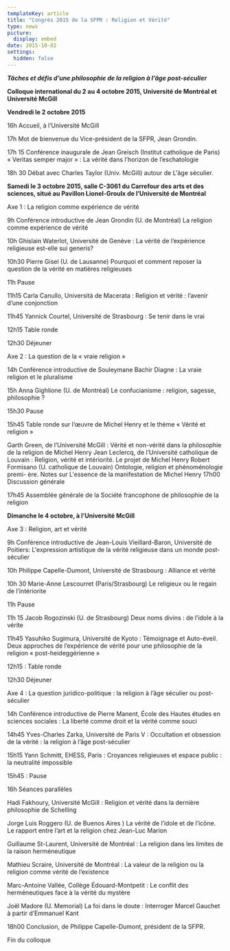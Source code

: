 ```yaml
---
templateKey: article
title: "Congrès 2015 de la SFPR : Religion et Vérité"
type: news
picture:
  display: embed
date: 2015-10-02
settings:
  hidden: false
---
```

***Tâches et défis d’une philosophie de la religion à l’âge post-séculier***

**Colloque international du 2 au 4 octobre 2015, Université de Montréal et Université McGill**

**Vendredi le 2 octobre 2015**

16h Accueil, à l’Université McGill

17h Mot de bienvenue du Vice-président de la SFPR, Jean Grondin.

17h 15 Conférence inaugurale de Jean Greisch (Institut catholique de Paris) « Veritas semper major » : La vérité dans l’horizon de l’eschatologie

18h 30 Débat avec Charles Taylor (Univ. McGill) autour de L'âge séculier.

**Samedi le 3 octobre 2015, salle C-3061 du Carrefour des arts et des sciences, situé au Pavillon Lionel-Groulx de l’Université de Montréal**

Axe 1 : La religion comme expérience de vérité

9h Conférence introductive de Jean Grondin (U. de Montréal) La religion comme expérience de vérité

10h Ghislain Waterlot, Université de Genève : La vérité de l’expérience religieuse est-elle sui generis?

10h30 Pierre Gisel (U. de Lausanne) Pourquoi et comment reposer la question de la vérité en matières religieuses

11h Pause

11h15 Carla Canullo, Università de Macerata : Religion et vérité : l’avenir d’une conjonction

11h45 Yannick Courtel, Université de Strasbourg : Se tenir dans le vrai

12h15 Table ronde

12h30 Déjeuner

Axe 2 : La question de la « vraie religion »

14h Conférence introductive de Souleymane Bachir Diagne : La vraie religion et le pluralisme

15h Anna Gighlione (U. de Montréal) Le confucianisme : religion, sagesse, philosophie ?

15h30 Pause

15h45 Table ronde sur l’œuvre de Michel Henry et le thème « Vérité et religion »

Garth Green, de l’Université McGill : Vérité et non-vérité dans la philosophie de la religion de Michel Henry
Jean Leclercq, de l’Université catholique de Louvain : Religion, vérité et intériorité. Le projet de Michel Henry
Robert Formisano (U. catholique de Louvain) Ontologie, religion et phénoménologie premi- ère. Notes sur L'essence de la manifestation de Michel Henry
17h00 Discussion générale

17h45 Assemblée générale de la Société francophone de philosophie de la religion

**Dimanche le 4 octobre, à l’Université McGill**

Axe 3 : Religion, art et vérité

9h Conférence introductive de Jean-Louis Vieillard-Baron, Université de Poitiers: L'expression artistique de la vérité religieuse dans un monde post-séculier

10h Philippe Capelle-Dumont, Université de Strasbourg : Alliance et vérité

10h 30 Marie-Anne Lescourret (Paris/Strasbourg) Le religieux ou le regain de l’intériorite

11h Pause

11h 15 Jacob Rogozinski (U. de Strasbourg) Deux noms divins : de l’idole à la vérite 

11h45 Yasuhiko Sugimura, Université de Kyoto : Témoignage et Auto-éveil. Deux approches de l’expérience de vérité pour une philosophie de la religion « post-heideggérienne »

12h15 : Table ronde

12h30 Déjeuner

Axe 4 : La question juridico-politique : la religion à l’âge séculier ou post-séculier

14h Conférence introductive de Pierre Manent, École des Hautes études en sciences sociales : La liberté comme droit et la vérité comme souci

14h45 Yves-Charles Zarka, Université de Paris V : Occultation et obsession de la vérité : la religion à l’âge post-séculier

15h15 Yann Schmitt, EHESS, Paris : Croyances religieuses et espace public : la neutralité impossible

15h45 : Pause

16h Séances parallèles

Hadi Fakhoury, Université McGill : Religion et vérité dans la dernière philosophie de Schelling

Jorge Luis Roggero (U. de Buenos Aires ) La vérité de l’idole et de l’icône. Le rapport entre l’art et la religion chez Jean-Luc Marion

Guillaume St-Laurent, Université de Montréal : La religion dans les limites de la raison herméneutique

Mathieu Scraire, Université de Montréal : La valeur de la religion ou la religion comme vérité de l’existence

Marc-Antoine Vallée, Collège Édouard-Montpetit : Le conflit des herméneutiques face à la vérité du mystère

Joël Madore (U. Memorial) La foi dans le doute : Interroger Marcel Gauchet à partir d’Emmanuel Kant

18h00 Conclusion, de Philippe Capelle-Dumont, président de la SFPR.

Fin du colloque